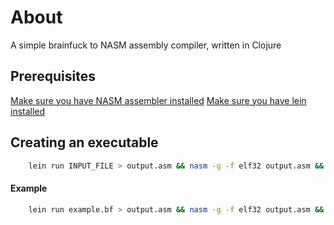 


# About

A simple brainfuck to NASM assembly compiler, written in Clojure

##  Prerequisites
[Make sure you have NASM assembler installed](https://www.nasm.us/)
[Make sure you have lein installed]([https://leiningen.org/#install](https://leiningen.org/#install))

## Creating an executable
```bash
    lein run INPUT_FILE > output.asm && nasm -g -f elf32 output.asm && ld -m elf_i386 -o runme output.o
```
#### Example
```bash
    lein run example.bf > output.asm && nasm -g -f elf32 output.asm && ld -m elf_i386 -o runme output.o
```
